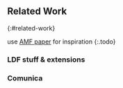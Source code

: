 ## Related Work
{:#related-work}

use [AMF paper](http://linkeddatafragments.org/publications/iswc2015-amf.pdf) for inspiration
{:.todo}

### LDF stuff & extensions

### Comunica
